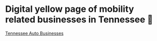 # Digital yellow page of mobility related businesses in Tennessee 🚛

[Tennessee Auto Businesses](https://leoncensh-tn.hf.space)
